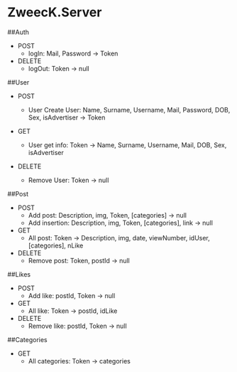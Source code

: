 # ZweecK.Server


<!-- Auth Done -->
##Auth
- POST
    - logIn:
      Mail, Password -> Token
- DELETE
    - logOut:
      Token -> null


<!-- User Done -->
##User
- POST 
  - User Create User:
    Name, Surname, Username, Mail, Password, DOB, Sex, isAdvertiser -> Token
  
- GET
  - User get info:
    Token -> Name, Surname, Username, Mail, DOB, Sex, isAdvertiser

- DELETE 
  - Remove User:
    Token -> null


##Post
- POST
    - Add post:
        Description, img, Token, [categories] -> null
    - Add insertion:
        Description, img, Token, [categories], link -> null
- GET 
  - All post:
      Token -> Description, img, date, viewNumber, idUser, [categories], nLike
- DELETE
  - Remove post:
        Token, postId -> null

    
<!-- Likes Done -->
##Likes
- POST 
  - Add like:
      postId, Token -> null
- GET   
    - All like:
      Token -> postId, idLike
- DELETE 
  - Remove like:
      postId, Token -> null


<!-- Categories done -->
##Categories
- GET
  - All categories:
    Token -> categories